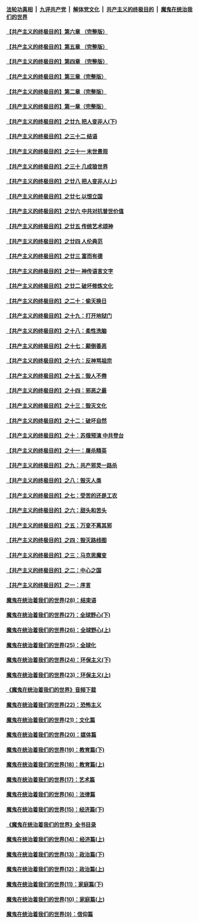 ####  [法轮功真相](../../../../basic/blob/master/README.md?t=12020952) &nbsp;|&nbsp; [九评共产党](../../../../9ping.md/blob/master/README.md?t=12020952) &nbsp;|&nbsp; [解体党文化](../../../../jtdwh.md/blob/master/README.md?t=12020952)  &nbsp;|&nbsp; [共产主义的终极目的](../../../../gczydzjmd.md/blob/master/README.md?t=12020952) &nbsp;|&nbsp; [魔鬼在统治我们的世界](../../../../mgztzwmdsj.md/blob/master/README.md?t=12020952) 

#### [【共产主义的终极目的】第六章 （完整版）](../pages/nsc422/n11428913.md?t=12020952) 

#### [【共产主义的终极目的】第五章 （完整版）](../pages/nsc422/n11428912.md?t=12020952) 

#### [【共产主义的终极目的】第四章 （完整版）](../pages/nsc422/n11428907.md?t=12020952) 

#### [【共产主义的终极目的】第三章（完整版）](../pages/nsc422/n11428848.md?t=12020952) 

#### [【共产主义的终极目的】第二章（完整版）](../pages/nsc422/n11428831.md?t=12020952) 

#### [【共产主义的终极目的】第一章（完整版）](../pages/nsc422/n11417651.md?t=12020952) 

#### [【共产主义的终极目的】之廿九 把人变非人(下)](../pages/nsc422/n11344140.md?t=12020952) 

#### [【共产主义的终极目的】之三十二 结语](../pages/nsc422/n11360535.md?t=12020952) 

#### [【共产主义的终极目的】之三十一 末世景观](../pages/nsc422/n11351129.md?t=12020952) 

#### [【共产主义的终极目的】之三十 几成狼世界](../pages/nsc422/n11348280.md?t=12020952) 

#### [【共产主义的终极目的】之廿八 把人变非人(上)](../pages/nsc422/n11340492.md?t=12020952) 

#### [【共产主义的终极目的】之廿七 以恨立国](../pages/nsc422/n11336944.md?t=12020952) 

#### [【共产主义的终极目的】之廿六 中共对抗普世价值](../pages/nsc422/n11324785.md?t=12020952) 

#### [【共产主义的终极目的】之廿五 传统艺术颂神](../pages/nsc422/n11296396.md?t=12020952) 

#### [【共产主义的终极目的】之廿四 人伦典范](../pages/nsc422/n11296397.md?t=12020952) 

#### [【共产主义的终极目的】之廿三 富而有德](../pages/nsc422/n11283598.md?t=12020952) 

#### [【共产主义的终极目的】之廿一 神传语言文字](../pages/nsc422/n11263265.md?t=12020952) 

#### [【共产主义的终极目的】之廿二 破坏修炼文化](../pages/nsc422/n11245728.md?t=12020952) 

#### [【共产主义的终极目的】之二十：偷天换日](../pages/nsc422/n11238846.md?t=12020952) 

#### [【共产主义的终极目的】之十九：打开地狱门](../pages/nsc422/n11206376.md?t=12020952) 

#### [【共产主义的终极目的】之十八：柔性洗脑](../pages/nsc422/n11199994.md?t=12020952) 

#### [【共产主义的终极目的】之十七：颠倒善恶](../pages/nsc422/n11179782.md?t=12020952) 

#### [【共产主义的终极目的】之十六：反神骂祖宗](../pages/nsc422/n11166798.md?t=12020952) 

#### [【共产主义的终极目的】之十五：毁人不倦](../pages/nsc422/n11166792.md?t=12020952) 

#### [【共产主义的终极目的】之十四：邪恶之最](../pages/nsc422/n11150249.md?t=12020952) 

#### [【共产主义的终极目的】之十三：毁灭文化](../pages/nsc422/n11135227.md?t=12020952) 

#### [【共产主义的终极目的】之十二：破坏自然](../pages/nsc422/n11135214.md?t=12020952) 

#### [【共产主义的终极目的】之十：苏俄预演 中共登台](../pages/nsc422/n11118424.md?t=12020952) 

#### [【共产主义的终极目的】之十一：屠杀精英](../pages/nsc422/n11118442.md?t=12020952) 

#### [【共产主义的终极目的】之九：共产邪灵一路杀](../pages/nsc422/n11114139.md?t=12020952) 

#### [【共产主义的终极目的】之八：毁灭人类](../pages/nsc422/n11108503.md?t=12020952) 

#### [【共产主义的终极目的】之七：受苦的还是工农](../pages/nsc422/n11101809.md?t=12020952) 

#### [【共产主义的终极目的】之六：甜头和苦头](../pages/nsc422/n11096971.md?t=12020952) 

#### [【共产主义的终极目的】之五：万变不离其邪](../pages/nsc422/n11091285.md?t=12020952) 

#### [【共产主义的终极目的】之四：毁灭路线图](../pages/nsc422/n11086284.md?t=12020952) 

#### [【共产主义的终极目的】之三：马克思魔变](../pages/nsc422/n11061941.md?t=12020952) 

#### [【共产主义的终极目的】之二：中心之国](../pages/nsc422/n11047728.md?t=12020952) 

#### [【共产主义的终极目的】之一：序言](../pages/nsc422/n11086077.md?t=12020952) 

#### [魔鬼在统治着我们的世界(28)：结束语](../pages/nsc422/n10936246.md?t=12020952) 

#### [魔鬼在统治着我们的世界(27)：全球野心(下)](../pages/nsc422/n10928319.md?t=12020952) 

#### [魔鬼在统治着我们的世界(26)：全球野心(上)](../pages/nsc422/n10900318.md?t=12020952) 

#### [魔鬼在统治着我们的世界(25)：全球化](../pages/nsc422/n10788205.md?t=12020952) 

#### [魔鬼在统治着我们的世界(24)：环保主义(下)](../pages/nsc422/n10695307.md?t=12020952) 

#### [魔鬼在统治着我们的世界(23)：环保主义(上)](../pages/nsc422/n10688613.md?t=12020952) 

#### [《魔鬼在统治着我们的世界》音频下载](../pages/nsc422/n10635553.md?t=12020952) 

#### [魔鬼在统治着我们的世界(22)：恐怖主义](../pages/nsc422/n10614727.md?t=12020952) 

#### [魔鬼在统治着我们的世界(21)：文化篇](../pages/nsc422/n10597706.md?t=12020952) 

#### [魔鬼在统治着我们的世界(20)：媒体篇](../pages/nsc422/n10586579.md?t=12020952) 

#### [魔鬼在统治着我们的世界(19)：教育篇(下)](../pages/nsc422/n10564808.md?t=12020952) 

#### [魔鬼在统治着我们的世界(18)：教育篇(上)](../pages/nsc422/n10526970.md?t=12020952) 

#### [魔鬼在统治着我们的世界(17)：艺术篇](../pages/nsc422/n10499093.md?t=12020952) 

#### [魔鬼在统治着我们的世界(16)：法律篇](../pages/nsc422/n10485969.md?t=12020952) 

#### [魔鬼在统治着我们的世界(15)：经济篇(下)](../pages/nsc422/n10469975.md?t=12020952) 

#### [《魔鬼在统治着我们的世界》全书目录](../pages/nsc422/n10464261.md?t=12020952) 

#### [魔鬼在统治着我们的世界(14)：经济篇(上)](../pages/nsc422/n10457370.md?t=12020952) 

#### [魔鬼在统治着我们的世界(13)：政治篇(下)](../pages/nsc422/n10448270.md?t=12020952) 

#### [魔鬼在统治着我们的世界(12)：政治篇(上)](../pages/nsc422/n10444576.md?t=12020952) 

#### [魔鬼在统治着我们的世界(11)：家庭篇(下)](../pages/nsc422/n10440961.md?t=12020952) 

#### [魔鬼在统治着我们的世界(10)：家庭篇(上)](../pages/nsc422/n10435448.md?t=12020952) 

#### [魔鬼在统治着我们的世界(9)：信仰篇](../pages/nsc422/n10432159.md?t=12020952) 

